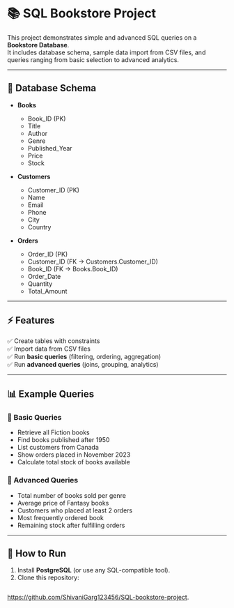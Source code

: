 # 📚 SQL Bookstore Project  

This project demonstrates simple and advanced SQL queries on a **Bookstore Database**.  
It includes database schema, sample data import from CSV files, and queries ranging from basic selection to advanced analytics.  

---

## 📂 Database Schema  

- **Books**  
  - Book_ID (PK)  
  - Title  
  - Author  
  - Genre  
  - Published_Year  
  - Price  
  - Stock  

- **Customers**  
  - Customer_ID (PK)  
  - Name  
  - Email  
  - Phone  
  - City  
  - Country  

- **Orders**  
  - Order_ID (PK)  
  - Customer_ID (FK → Customers.Customer_ID)  
  - Book_ID (FK → Books.Book_ID)  
  - Order_Date  
  - Quantity  
  - Total_Amount  

---

## ⚡ Features  

✅ Create tables with constraints  
✅ Import data from CSV files  
✅ Run **basic queries** (filtering, ordering, aggregation)  
✅ Run **advanced queries** (joins, grouping, analytics)  

---

## 📊 Example Queries  

### 🔹 Basic Queries  
- Retrieve all Fiction books  
- Find books published after 1950  
- List customers from Canada  
- Show orders placed in November 2023  
- Calculate total stock of books available  

### 🔹 Advanced Queries  
- Total number of books sold per genre  
- Average price of Fantasy books  
- Customers who placed at least 2 orders  
- Most frequently ordered book  
- Remaining stock after fulfilling orders  

---

## 🚀 How to Run  

1. Install **PostgreSQL** (or use any SQL-compatible tool).  
2. Clone this repository:  
   ```bash
  https://github.com/ShivaniGarg123456/SQL-bookstore-project.